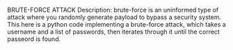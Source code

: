 BRUTE-FORCE ATTACK
Description: brute-force is an uninformed type of attack where you randomly generate payload to bypass a security system. This here is a python code implementing a brute-force attack, which takes a username and a list of passwords, then iterates through it until the correct passeord is found.

